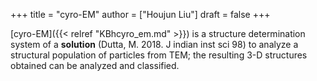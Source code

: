 +++
title = "cyro-EM"
author = ["Houjun Liu"]
draft = false
+++

[cyro-EM]({{< relref "KBhcyro_em.md" >}}) is a structure determination system of a **solution** (Dutta, M. 2018. J indian inst sci 98) to analyze a structural population of particles from TEM; the resulting 3-D structures obtained can be analyzed and classified.